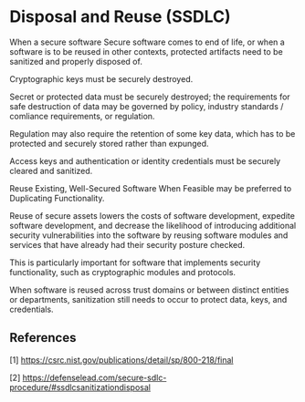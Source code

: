 # Disposal and Reuse (SSDLC)

When a secure software Secure software comes to end of life, or when a software is to be reused in other contexts, protected artifacts need to be sanitized and properly disposed of.

Cryptographic keys must be securely destroyed.

Secret or protected data must be securely destroyed; the requirements for safe destruction of data may be governed by policy, industry standards / comliance requirements, or regulation.

Regulation may also require the retention of some key data, which has to be protected and securely stored rather than expunged.

Access keys and authentication or identity credentials must be securely cleared and sanitized.

Reuse Existing, Well-Secured Software When Feasible may be preferred to Duplicating Functionality. 

Reuse of secure assets lowers the costs of software development, expedite software development, and decrease the likelihood of introducing additional security vulnerabilities into the software by reusing software modules and services that have already had their security posture checked. 

This is particularly important for software that implements security functionality, such as cryptographic modules and protocols.

When software is reused across trust domains or between distinct entities or departments, sanitization still needs to occur to protect data, keys, and credentials.

## References

[1] https://csrc.nist.gov/publications/detail/sp/800-218/final

[2] https://defenselead.com/secure-sdlc-procedure/#ssdlcsanitizationdisposal